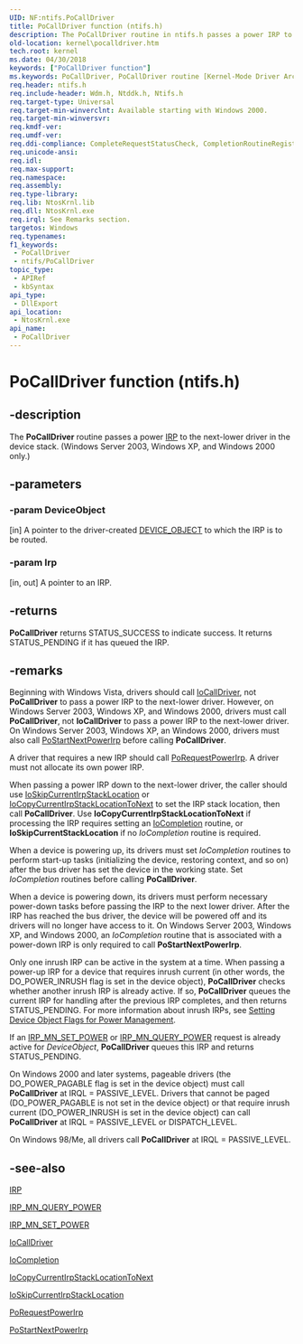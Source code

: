 ```yaml
---
UID: NF:ntifs.PoCallDriver
title: PoCallDriver function (ntifs.h)
description: The PoCallDriver routine in ntifs.h passes a power IRP to the next-lower driver in the device stack. (Windows Server 2003, Windows XP, and Windows 2000 only.).
old-location: kernel\pocalldriver.htm
tech.root: kernel
ms.date: 04/30/2018
keywords: ["PoCallDriver function"]
ms.keywords: PoCallDriver, PoCallDriver routine [Kernel-Mode Driver Architecture], kernel.pocalldriver, portn_2045d7d3-993d-49e6-aaf5-52d3c1316382.xml, wdm/PoCallDriver
req.header: ntifs.h
req.include-header: Wdm.h, Ntddk.h, Ntifs.h
req.target-type: Universal
req.target-min-winverclnt: Available starting with Windows 2000.
req.target-min-winversvr: 
req.kmdf-ver: 
req.umdf-ver: 
req.ddi-compliance: CompleteRequestStatusCheck, CompletionRoutineRegistered, DeleteDevice, ForwardedAtBadIrql, ForwardedAtBadIrqlAllocate, ForwardedAtBadIrqlFsdAsync, ForwardedAtBadIrqlFsdSync, IoAllocateForward, IoAllocateIrpSignalEventInCompletionTimeout, IoBuildDeviceControlWait, IoBuildDeviceControlWaitTimeout, IoBuildFsdForward, IoBuildSynchronousFsdRequestWait, IoBuildSynchronousFsdRequestWaitTimeout, IoSetCompletionRoutineExCheck, IrpProcessingComplete, LowerDriverReturn, MarkDevicePower, MarkingQueuedIrps, MarkIrpPending, MarkIrpPending2, MarkPower, MarkPowerDown, MarkQueryRelations, MarkStartDevice, PendedCompletedRequest, PendedCompletedRequest2, PendedCompletedRequest3, PendedCompletedRequestEx, PnpIrpCompletion, PowerDownFail, PowerUpFail, RemoveLockForward, RemoveLockForward2, RemoveLockForwardDeviceControl, RemoveLockForwardDeviceControl2, RemoveLockForwardDeviceControlInternal, RemoveLockForwardDeviceControlInternal2, RemoveLockForwardRead, RemoveLockForwardRead2, RemoveLockForwardWrite, RemoveLockForwardWrite2, RemoveLockMnRemove2, RemoveLockMnSurpriseRemove, RemoveLockQueryMnRemove, TargetRelationNeedsRef, WmiForward, HwStorPortProhibitedDDIs
req.unicode-ansi: 
req.idl: 
req.max-support: 
req.namespace: 
req.assembly: 
req.type-library: 
req.lib: NtosKrnl.lib
req.dll: NtosKrnl.exe
req.irql: See Remarks section.
targetos: Windows
req.typenames: 
f1_keywords:
 - PoCallDriver
 - ntifs/PoCallDriver
topic_type:
 - APIRef
 - kbSyntax
api_type:
 - DllExport
api_location:
 - NtosKrnl.exe
api_name:
 - PoCallDriver
---
```


# PoCallDriver function (ntifs.h)


## -description

The <b>PoCallDriver</b> routine passes a power <a href="/windows-hardware/drivers/ddi/wdm/ns-wdm-_irp">IRP</a> to the next-lower driver in the device stack. (Windows Server 2003, Windows XP, and Windows 2000 only.)

## -parameters

### -param DeviceObject 

[in]
A pointer to the driver-created <a href="/windows-hardware/drivers/ddi/wdm/ns-wdm-_device_object">DEVICE_OBJECT</a> to which the IRP is to be routed.

### -param Irp 

[in, out]
A pointer to an IRP.

## -returns

<b>PoCallDriver</b> returns STATUS_SUCCESS to indicate success. It returns STATUS_PENDING if it has queued the IRP.

## -remarks

Beginning with Windows Vista, drivers should call <a href="/windows-hardware/drivers/ddi/wdm/nf-wdm-iocalldriver">IoCallDriver</a>, not <b>PoCallDriver</b> to pass a power IRP to the next-lower driver. However, on Windows Server 2003, Windows XP, and Windows 2000, drivers must call <b>PoCallDriver</b>, not <b>IoCallDriver</b>  to pass a power IRP to the next-lower driver. On Windows Server 2003, Windows XP, an Windows 2000, drivers must also call <a href="/windows-hardware/drivers/ddi/ntifs/nf-ntifs-postartnextpowerirp">PoStartNextPowerIrp</a> before calling <b>PoCallDriver</b>.

A driver that requires a new IRP should call <a href="/windows-hardware/drivers/ddi/wdm/nf-wdm-porequestpowerirp">PoRequestPowerIrp</a>. A driver must not allocate its own power IRP.

When passing a power IRP down to the next-lower driver, the caller should use [IoSkipCurrentIrpStackLocation](/windows-hardware/drivers/ddi/wdm/nf-wdm-ioskipcurrentirpstacklocation) or <a href="/windows-hardware/drivers/ddi/wdm/nf-wdm-iocopycurrentirpstacklocationtonext">IoCopyCurrentIrpStackLocationToNext</a> to set the IRP stack location, then call <b>PoCallDriver</b>. Use <b>IoCopyCurrentIrpStackLocationToNext</b> if processing the IRP requires setting an <a href="/windows-hardware/drivers/ddi/wdm/nc-wdm-io_completion_routine">IoCompletion</a> routine, or <b>IoSkipCurrentStackLocation</b> if no <i>IoCompletion</i> routine is required.

When a device is powering up, its drivers must set <i>IoCompletion</i> routines to perform start-up tasks (initializing the device, restoring context, and so on) after the bus driver has set the device in the working state. Set <i>IoCompletion</i> routines before calling <b>PoCallDriver</b>.

When a device is powering down, its drivers must perform necessary power-down tasks before passing the IRP to the next lower driver. After the IRP has reached the bus driver, the device will be powered off and its drivers will no longer have access to it. On Windows Server 2003, Windows XP, and Windows 2000, an <i>IoCompletion</i> routine that is associated with a power-down IRP is only required to call <b>PoStartNextPowerIrp</b>.

Only one inrush IRP can be active in the system at a time. When passing a power-up IRP for a device that requires inrush current (in other words, the DO_POWER_INRUSH flag is set in the device object), <b>PoCallDriver</b> checks whether another inrush IRP is already active. If so, <b>PoCallDriver</b> queues the current IRP for handling after the previous IRP completes, and then returns STATUS_PENDING. For more information about inrush IRPs, see <a href="/windows-hardware/drivers/kernel/setting-device-object-flags-for-power-management">Setting Device Object Flags for Power Management</a>. 

If an <a href="/windows-hardware/drivers/kernel/irp-mn-set-power">IRP_MN_SET_POWER</a> or <a href="/windows-hardware/drivers/kernel/irp-mn-query-power">IRP_MN_QUERY_POWER</a> request is already active for <i>DeviceObject</i>, <b>PoCallDriver</b> queues this IRP and returns STATUS_PENDING.

On Windows 2000 and later systems, pageable drivers (the DO_POWER_PAGABLE flag is set in the device object) must call <b>PoCallDriver</b> at IRQL = PASSIVE_LEVEL. Drivers that cannot be paged (DO_POWER_PAGABLE is not set in the device object) or that require inrush current (DO_POWER_INRUSH is set in the device object) can call <b>PoCallDriver</b> at IRQL = PASSIVE_LEVEL or DISPATCH_LEVEL.

On Windows 98/Me, all drivers call <b>PoCallDriver</b> at IRQL = PASSIVE_LEVEL.

## -see-also

<a href="/windows-hardware/drivers/ddi/wdm/ns-wdm-_irp">IRP</a>



<a href="/windows-hardware/drivers/kernel/irp-mn-query-power">IRP_MN_QUERY_POWER</a>



<a href="/windows-hardware/drivers/kernel/irp-mn-set-power">IRP_MN_SET_POWER</a>



<a href="/windows-hardware/drivers/ddi/wdm/nf-wdm-iocalldriver">IoCallDriver</a>



<a href="/windows-hardware/drivers/ddi/wdm/nc-wdm-io_completion_routine">IoCompletion</a>



<a href="/windows-hardware/drivers/ddi/wdm/nf-wdm-iocopycurrentirpstacklocationtonext">IoCopyCurrentIrpStackLocationToNext</a>



[IoSkipCurrentIrpStackLocation](/windows-hardware/drivers/ddi/wdm/nf-wdm-ioskipcurrentirpstacklocation)



<a href="/windows-hardware/drivers/ddi/wdm/nf-wdm-porequestpowerirp">PoRequestPowerIrp</a>



<a href="/windows-hardware/drivers/ddi/ntifs/nf-ntifs-postartnextpowerirp">PoStartNextPowerIrp</a>

